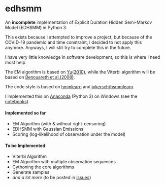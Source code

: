 # edhsmm
An **incomplete** implementation of Explicit Duration Hidden Semi-Markov Model (EDHSMM) in Python 3.

This exists because I attempted to improve a project, but because of the COVID-19 pandemic and time constraint, I decided to not apply this anymore. Anyways, I will still try to complete this in the future.

I have very little knowledge in software development, so this is where I need most help.

The EM algorithm is based on [Yu(2010)](https://www.sciencedirect.com/science/article/pii/S0004370209001416), while the Viterbi algorithm will be based on [Benouareth et al.(2008)](https://link.springer.com/article/10.1155/2008/247354).

The code style is based on [hmmlearn](https://github.com/hmmlearn/hmmlearn) and [jvkersch/hsmmlearn](https://github.com/jvkersch/hsmmlearn).

I implemented this on [Anaconda](https://www.anaconda.com/products/individual) (Python 3) on Windows (see the [notebooks](https://github.com/poypoyan/edhsmm/tree/master/notebooks)).

#### Implemented so far
- EM Algorithm (with & without right-censoring) 
- EDHSMM with Gaussian Emissions
- Scoring (log-likelihood of observation under the model)

#### To be Implemented
- Viterbi Algorithm
- EM Algorithm with multiple observation sequences
- Cythoning the core algorithms
- Generate samples
- *and a lot more* (to be posted in [issues](https://github.com/poypoyan/edhmm/issues))
